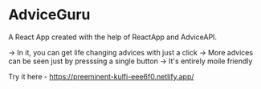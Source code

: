 # AdviceGuru

A React App created with the help of ReactApp and AdviceAPI.

-> In it, you can get life changing advices with just a click
-> More advices can be seen just by presssing a single button
-> It's entirely moile friendly

Try it here - https://preeminent-kulfi-eee6f0.netlify.app/
